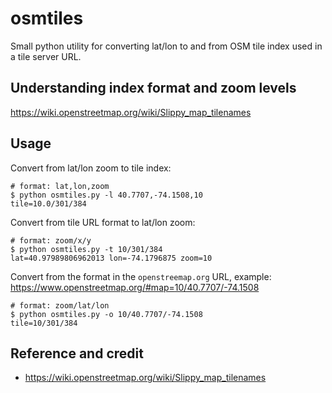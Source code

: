 # osmtiles

Small python utility for converting lat/lon to and from OSM tile index used in a tile server URL.

## Understanding index format and zoom levels
https://wiki.openstreetmap.org/wiki/Slippy_map_tilenames

## Usage

Convert from lat/lon zoom to tile index:
```shell
# format: lat,lon,zoom
$ python osmtiles.py -l 40.7707,-74.1508,10
tile=10.0/301/384
```

Convert from tile URL format to lat/lon zoom:
```shell
# format: zoom/x/y
$ python osmtiles.py -t 10/301/384
lat=40.97989806962013 lon=-74.1796875 zoom=10
```

Convert from the format in the `openstreemap.org` URL, example: https://www.openstreetmap.org/#map=10/40.7707/-74.1508
```shell
# format: zoom/lat/lon
$ python osmtiles.py -o 10/40.7707/-74.1508
tile=10/301/384
```

## Reference and credit
- https://wiki.openstreetmap.org/wiki/Slippy_map_tilenames
